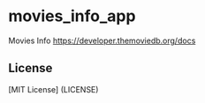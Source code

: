 # movies_info_app

Movies Info
https://developer.themoviedb.org/docs


## License

[MIT License] (LICENSE)
